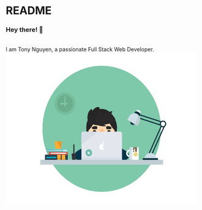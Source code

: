 # README
### Hey there! 🙂
<br />
I am Tony Nguyen, a passionate Full Stack Web Developer. 
<img src="https://github.com/nguyntony/nguyntony/blob/main/code1.gif" width="500" height="400">
